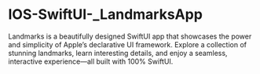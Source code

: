 # IOS-SwiftUI-_LandmarksApp
Landmarks is a beautifully designed SwiftUI app that showcases the power and simplicity of Apple’s declarative UI framework. Explore a collection of stunning landmarks, learn interesting details, and enjoy a seamless, interactive experience—all built with 100% SwiftUI.

